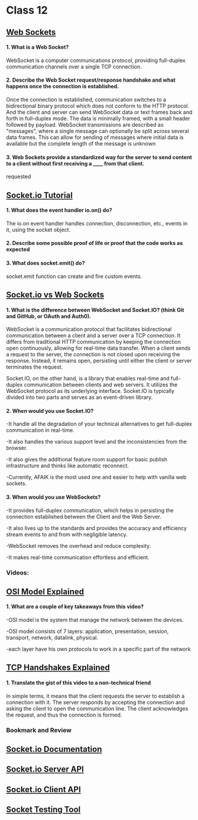 # Class 12


## [Web Sockets](https://en.wikipedia.org/wiki/WebSocket)



#### 1. What is a Web Socket?

WebSocket is a computer communications protocol, providing full-duplex communication channels over a single TCP connection.

#### 2. Describe the Web Socket request/response handshake and what happens once the connection is established.

Once the connection is established, communication switches to a bidirectional binary protocol which does not conform to the HTTP protocol.
And the client and server can send WebSocket data or text frames back and forth in full-duplex mode. The data is minimally framed, with a small header followed by payload. WebSocket transmissions are described as "messages", where a single message can optionally be split across several data frames. This can allow for sending of messages where initial data is available but the complete length of the message is unknown


#### 3. Web Sockets provide a standardized way for the server to send content to a client without first receiving a ____ from that client.

requested 



## [Socket.io Tutorial](https://www.tutorialspoint.com/socket.io/)



#### 1. What does the event handler io.on() do?

The io.on event handler handles connection, disconnection, etc., events in it, using the socket object.


#### 2. Describe some possible proof of life or proof that the code works as expected



#### 3. What does socket.emit() do?

socket.emit function can create and fire custom events.




## [Socket.io vs Web Sockets](https://www.educba.com/websocket-vs-socket-io/)



#### 1. What is the difference between WebSocket and Socket.IO? (think Git and GitHub, or OAuth and Auth0).

WebSocket is a communication protocol that facilitates bidirectional communication between a client and a server over a TCP connection. It differs from traditional HTTP communication by keeping the connection open continuously, allowing for real-time data transfer. When a client sends a request to the server, the connection is not closed upon receiving the response. Instead, it remains open, persisting until either the client or server terminates the request.

Socket.IO, on the other hand, is a library that enables real-time and full-duplex communication between clients and web servers. It utilizes the WebSocket protocol as its underlying interface. Socket.IO is typically divided into two parts and serves as an event-driven library.


#### 2. When would you use Socket.IO?

-It handle all the degradation of your technical alternatives to get full-duplex communication in real-time.

-It also handles the various support level and the inconsistencies from the browser.

-It also gives the additional feature room support for basic publish infrastructure and thinks like automatic reconnect.

-Currently, AFAIK is the most used one and easier to help with vanilla web sockets.


#### 3. When would you use WebSockets?

-It provides full-duplex communication, which helps in persisting the connection established between the Client and the Web Server.

-It also lives up to the standards and provides the accuracy and efficiency stream events to and from with negligible latency.

-WebSocket removes the overhead and reduce complexity.

-It makes real-time communication effortless and efficient.

### Videos:

## [OSI Model Explained](https://www.youtube.com/watch?v=vv4y_uOneC0)



#### 1. What are a couple of key takeaways from this video?

-OSI model is the system that manage the network between the devices.

-OSI model consists of 7 layers: application, presentation, session, transport, network, datalink, physical.

-each layer have his own protocols to work in a specific part of the network


## [TCP Handshakes Explained](https://www.youtube.com/watch?v=xMtP5ZB3wSk)



#### 1. Translate the gist of this video to a non-technical friend

In simple terms, it means that the client requests the server to establish a connection with it. The server responds by accepting the connection and asking the client to open the communication line. The client acknowledges the request, and thus the connection is formed.



### Bookmark and Review

## [Socket.io Documentation](https://socket.io/docs/)

## [Socket.io Server API](https://socket.io/docs/server-api)

## [Socket.io Client API](https://socket.io/docs/client-api)

## [Socket Testing Tool](https://amritb.github.io/socketio-client-tool/)




